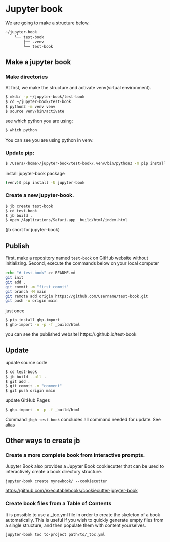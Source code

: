 # Jupyter book



We are going to make a structure below.
```zsh
~/jupyter-book
	└── test-book
	    ├── .venv
	    └── test-book
```

## Make a jupyter book

### Make directories
At first, we make the structure and activate venv(virtual environment).
```zsh
$ mkdir -p ~/jupyter-book/test-book
$ cd ~/jupyter-book/test-book
$ python3 -m venv venv
$ source venv/bin/activate
```

see which python you are using:
```zsh
$ which python
```
You can see you are using python in venv.


### Update pip:
```zsh
$ /Users/<home>/jupyter-book/test-book/.venv/bin/python3 -m pip install --upgrade pip
```

install jupyter-book package
```zsh
(venv)$ pip install -U jupyter-book
```

### Create a new jupyter-book.
```zsh
$ jb create test-book
$ cd test-book
$ jb build .
$ open /Applications/Safari.app _build/html/index.html
```
(jb short for jupyter-book)

## Publish
First, make a repository named `test-book` on GitHub website without initializing.
Second, execute the commands below on your local computer
```zsh
echo "# test-book" >> README.md
git init
git add .
git commit -m "first commit"
git branch -M main
git remote add origin https://github.com/Username/test-book.git
git push -u origin main
```

just once
```zsh
$ pip install ghp-import
$ ghp-import -n -p -f _build/html
```

you can see the published website!
https://<Username>.github.io/test-book


## Update
update source code
```zsh
$ cd test-book
$ jb build --all .
$ git add .
$ git commit -m "comment"
$ git push origin main
```

update GitHub Pages
```zsh
$ ghp-import -n -p -f _build/html
```

Command `jbgh test-book` concludes all command needed for update. See [alias](jbgh)


## Other ways to create jb
### Create a more complete book from interactive prompts.

Jupyter Book also provides a Jupyter Book cookiecutter that can be used to interactively create a book directory structure.
```
jupyter-book create mynewbook/ --cookiecutter
```
https://github.com/executablebooks/cookiecutter-jupyter-book

### Create book files from a Table of Contents
It is possible to use a _toc.yml file in order to create the skeleton of a book automatically. This is useful if you wish to quickly generate empty files from a single structure, and then populate them with content yourselves.
```
jupyter-book toc to-project path/to/_toc.yml
```
